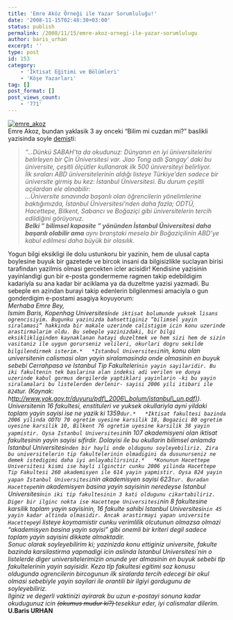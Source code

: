 ```yaml
---
title: 'Emre Aköz Örneği ile Yazar Sorumluluğu!'
date: '2008-11-15T02:48:30+03:00'
status: publish
permalink: /2008/11/15/emre-akoz-ornegi-ile-yazar-sorumlulugu
author: baris_urhan
excerpt: ''
type: post
id: 153
category:
    - 'İktisat Eğitimi ve Bölümleri'
    - 'Köşe Yazarları'
tag: []
post_format: []
post_views_count:
    - '771'
---
```

[![](http://46.137.161.244/wp-content/uploads/2008/11/emre_akoz.jpg "emre_akoz")](http://46.137.161.244/wp-content/uploads/2008/11/emre_akoz.jpg)  
Emre Akoz, bundan yaklasik 3 ay onceki “Bilim mi cuzdan mi?” baslikli yazisinda soyle [demis](http://arsiv.sabah.com.tr/2008/08/17/haber,4936CA3E926C4EBF96B87A9762A30B2E.html)ti:

> *“…Dünkü SABAH’ta da okudunuz: Dünyanın en iyi üniversitelerini belirleyen bir Çin Üniversitesi var. Jiao Tong adlı Şangay’ daki bu üniversite, çeşitli ölçütler kullanarak ilk 500 üniversiteyi belirliyor.  
> İlk sıraları ABD üniversitelerinin aldığı listeye Türkiye’den sadece bir üniversite girmiş bu kez: İstanbul Üniversitesi. Bu durum çeşitli açılardan ele alınabilir:*  
> *…Üniversite sınavında başarılı olan öğrencilerin yönelimlerine baktığımızda, İstanbul Üniversitesi’nden daha fazla; ODTÜ, Hacettepe, Bilkent, Sabancı ve Boğaziçi gibi üniversitelerin tercih edildiğini görüyoruz.*  
> ***Belki ” bilimsel kapasite ” yönünden İstanbul Üniversitesi daha başarılı olabilir ama** aynı branştaki mesela bir Boğaziçilinin ABD’ye kabul edilmesi daha büyük bir olasılık.*

Yogun bilgi eksikligi ile dolu ustunkoru bir yazinin, hem de ulusal capta boylesine buyuk bir gazetede ve bircok insani da bilgisizlikle suclayan birisi tarafindan yazilmis olmasi gercekten icler acisidir! Kendisine yazisinin yayinlandigi gun bir e-posta gondermeme ragmen takip edebildigim kadariyla su ana kadar bir aciklama ya da duzeltme yazisi yazmadi. Bu sebeple en azindan burayi takip edenlerin bilgilenmesi amaciyla o gun gonderdigim e-postami asagiya koyuyorum:  
*Merhaba Emre Bey,*  
*Ismim Baris, Kopenhag Universitesi`nde iktisat bolumunde yuksek lisans ogrencisiyim. Bugunku yazinizda bahsettiginiz “bilimsel yayin siralamasi” hakkinda bir makale uzerinde calistigim icin konu uzerinde arastirmalarim oldu. Bu sebeple yazinizdaki, bir bilgi eksiklikliginden kaynaklanan hatayi duzeltmek ve hem sizi hem de sizin vasitaniz ile uygun gorurseniz velileri, okurlari dogru sekilde bilgilendirmek isterim.*  
*Istanbul Universitesi`nin, konu olan universitenin calismasi olan yayin siralamasinda onde olmasinin en buyuk sebebi Cerrahpasa ve Istanbul Tip Fakulteleri`nin yayin sayilaridir. Bu iki fakultenin tek baslarina alan indeksi adi verilen ve dunya uzerinde kabul gormus dergilerde yaptiklari yayinlarin -ki bu yayin siralamalari bu listelerden derlenir- sayisi 2006 yili itibari ile 824`tur. (Kaynak: h[ttp://www.yok.gov.tr/duyuru/pdf\_2006\_bolum/istanbul\_un.pdf)](//www.yok.gov.tr/duyuru/pdf_2006_bolum/istanbul_un.pdf)). Universitenin 16 fakultesi, enstituleri ve yuksek okullariyla ayni yildaki toplam yayin sayisi ise ne yazik ki 1359`dur.*  
*Iktisat fakultesi bazinda 2006 yilinda ODTU 70 ogretim uyesine karsilik 18, Bogazici 80 ogretim uyesine karsilik 10, Bilkent 76 ogretim uyesine karsilik 38 yayin yapmistir. Oysa Istanbul Universitesi`nin 107 akademisyeni olan iktisat fakultesinin yayin sayisi sifirdir. Dolayisi ile bu okullarin bilimsel anlamda Istanbul Universitesi`nden bir hayli onde oldugunu soyleyebiliriz. Zira bu universitelerin tip fakultelerinin olmadigini da dusunurseniz ne demek istedigimi daha iyi anlayabilirsiniz.*  
*Konunun Hacettepe Universitesi kismi ise hayli ilginctir cunku 2006 yilinda Hacettepe Tip Fakultesi 260 akademisyen ile 614 yayin yapmistir. Oysa 824 yayin yapan Istanbul Universitesi`nin akademisyen sayisi 623`tur. Buradan Hacettepe`nin akademisyen basina yayin sayisinin neredeyse Istanbul Universitesi`nin iki tip fakultesinin 3 kati oldugunu cikartabiliriz. Diger bir ilginc nokta ise Hacettepe Universitesi`nin 8 fakultesine karsilik toplam yayin sayisinin, 16 fakulte sahibi Istanbul Universitesi`nin 45 yayin kadar altinda olmasidir. Ancak arastirmayi yapan universite Hacettepe`yi listeye koymamistir cunku verimlilik olcutunun olmazsa olmazi “akademisyen basina yayin sayisi” gibi onemli bir kriteri degil sadece toplam yayin sayisini dikkate almaktadir.*  
*Sonuc olarak soyleyebilirim ki; yazinizda konu ettiginiz universite, fakulte bazinda karsilastirma yapmadigi icin aslinda Istanbul Universitesi`nin o listelerde diger universitelerimizin onunde yer almasinin en buyuk sebebi tIp fakultelerinin yayin sayisidir. Keza tIp fakultesi egitimi soz konusu oldugunda ogrencilerin bircogunun ilk siralarda tercih edecegi bir okul olmasi sebebiyle yayin sayilari ile orantili bir ilgiyi gordugunu de soyleyebiliriz.*  
*Ilginiz ve degerli vaktinizi ayirarak bu uzun e-postayi sonuna kadar okudugunuz icin <span style="text-decoration: line-through;">(okumus mudur ki?) </span>tesekkur eder, iyi calismalar dilerim.*  
 **U.Baris URHAN**